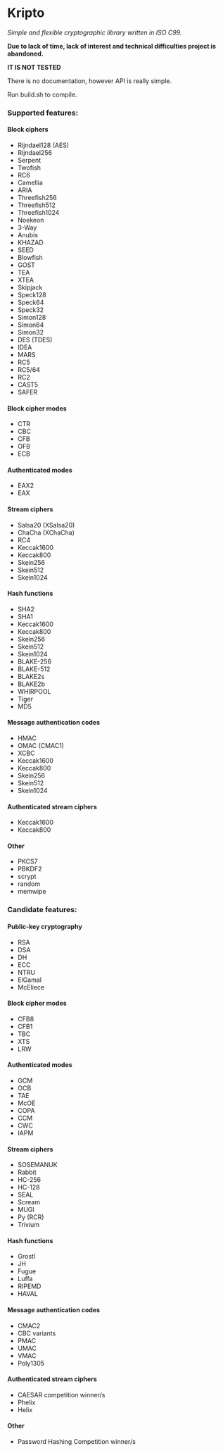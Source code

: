 # Kripto
*Simple and flexible cryptographic library written in ISO C99.*

**Due to lack of time, lack of interest and technical difficulties
project is abandoned.**

**IT IS NOT TESTED**

There is no documentation, however API is really simple.

Run build.sh to compile.

### Supported features:
#### Block ciphers
* Rijndael128 (AES)
* Rijndael256
* Serpent
* Twofish
* RC6
* Camellia
* ARIA
* Threefish256
* Threefish512
* Threefish1024
* Noekeon
* 3-Way
* Anubis
* KHAZAD
* SEED
* Blowfish
* GOST
* TEA
* XTEA
* Skipjack
* Speck128
* Speck64
* Speck32
* Simon128
* Simon64
* Simon32
* DES (TDES)
* IDEA
* MARS
* RC5
* RC5/64
* RC2
* CAST5
* SAFER

#### Block cipher modes
* CTR
* CBC
* CFB
* OFB
* ECB

#### Authenticated modes
* EAX2
* EAX

#### Stream ciphers
* Salsa20 (XSalsa20)
* ChaCha (XChaCha)
* RC4
* Keccak1600
* Keccak800
* Skein256
* Skein512
* Skein1024

#### Hash functions
* SHA2
* SHA1
* Keccak1600
* Keccak800
* Skein256
* Skein512
* Skein1024
* BLAKE-256
* BLAKE-512
* BLAKE2s
* BLAKE2b
* WHIRPOOL
* Tiger
* MD5

#### Message authentication codes
* HMAC
* OMAC (CMAC1)
* XCBC
* Keccak1600
* Keccak800
* Skein256
* Skein512
* Skein1024

#### Authenticated stream ciphers
* Keccak1600
* Keccak800

#### Other
* PKCS7
* PBKDF2
* scrypt
* random
* memwipe

### Candidate features:
#### Public-key cryptography
* RSA
* DSA
* DH
* ECC
* NTRU
* ElGamal
* McEliece

#### Block cipher modes
* CFB8
* CFB1
* TBC
* XTS
* LRW

#### Authenticated modes
* GCM
* OCB
* TAE
* McOE
* COPA
* CCM
* CWC
* IAPM

#### Stream ciphers
* SOSEMANUK
* Rabbit
* HC-256
* HC-128
* SEAL
* Scream
* MUGI
* Py (RCR)
* Trivium

#### Hash functions
* Grostl
* JH
* Fugue
* Luffa
* RIPEMD
* HAVAL

#### Message authentication codes
* CMAC2
* CBC variants
* PMAC
* UMAC
* VMAC
* Poly1305

#### Authenticated stream ciphers
* CAESAR competition winner/s
* Phelix
* Helix

#### Other
* Password Hashing Competition winner/s
